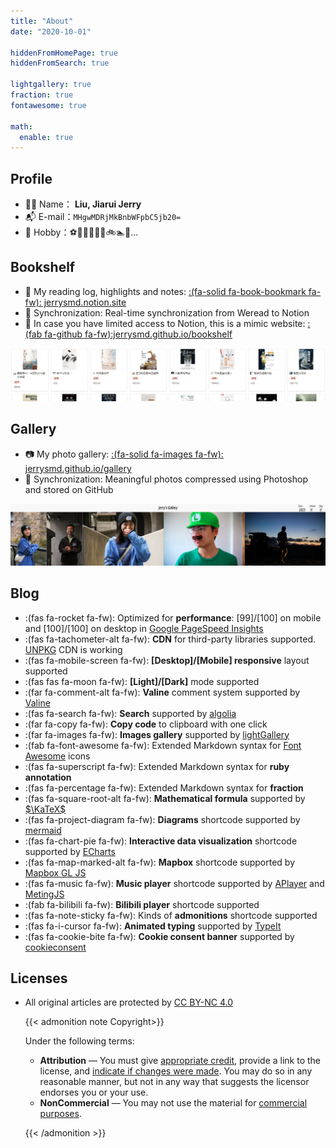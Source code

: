 ```yaml
---
title: "About"
date: "2020-10-01"

hiddenFromHomePage: true
hiddenFromSearch: true

lightgallery: true
fraction: true
fontawesome: true

math:
  enable: true
---
```


## Profile

+ 🧑‍💻 Name： **Liu, Jiarui Jerry**
+ 📬 E-mail：`MHgwMDRjMkBnbWFpbC5jb20=`
+ 🏀 Hobby：⚽📸🏓🎹📱📖🚲🏊💪...



## Bookshelf

+ 📖 My reading log, highlights and notes: [:(fa-solid fa-book-bookmark fa-fw): jerrysmd.notion.site](https://jerrysmd.notion.site/c36b33378ab44eaa8a4e0d51acb419cd?v=f866caf0636341839c3ddd977cbb4bfe&pvs=4)
+ 📝 Synchronization: Real-time synchronization from Weread to Notion 
+ 🌊 In case you have limited access to Notion, this is a mimic website: [:(fab fa-github fa-fw):jerrysmd.github.io/bookshelf](https://jerrysmd.github.io/bookshelf/)

![](/posts/picture/weread.png "Weread Reading Notes")



## Gallery

+ 📷 My photo gallery: [:(fa-solid fa-images fa-fw): jerrysmd.github.io/gallery](https://jerrysmd.github.io/gallery/)
+ 🔭 Synchronization: Meaningful photos compressed using Photoshop and stored on GitHub

![](/posts/picture/gallery.png "Gallery")



## Blog

+ :(fas fa-rocket fa-fw): Optimized for **performance**: [99]/[100] on mobile and [100]/[100] on desktop in [Google PageSpeed Insights](https://developers.google.com/speed/pagespeed/insights)
+ :(fas fa-tachometer-alt fa-fw): **CDN** for third-party libraries supported. [UNPKG](https://unpkg.com/) CDN is working
+ :(fas fa-mobile-screen fa-fw): **[Desktop]/[Mobile] responsive** layout supported
+ :(fas fas fa-moon fa-fw): **[Light]/[Dark]** mode supported
+ :(far fa-comment-alt fa-fw): **Valine** comment system supported by [Valine](https://valine.js.org/)
+ :(fas fa-search fa-fw): **Search** supported by [algolia](https://www.algolia.com/)
+ :(far fa-copy fa-fw): **Copy code** to clipboard with one click
+ :(far fa-images fa-fw): **Images gallery** supported by [lightGallery](https://github.com/sachinchoolur/lightgallery)
+ :(fab fa-font-awesome fa-fw): Extended Markdown syntax for [Font Awesome](https://fontawesome.com/) icons
+ :(fas fa-superscript fa-fw): Extended Markdown syntax for **ruby annotation**
+ :(fas fa-percentage fa-fw): Extended Markdown syntax for **fraction**
+ :(fas fa-square-root-alt fa-fw): **Mathematical formula** supported by [$\KaTeX$](https://katex.org/)
+ :(fas fa-project-diagram fa-fw): **Diagrams** shortcode supported by [mermaid](https://github.com/mermaid-js/mermaid)
+ :(fas fa-chart-pie fa-fw): **Interactive data visualization** shortcode supported by [ECharts](https://echarts.apache.org/)
+ :(fas fa-map-marked-alt fa-fw): **Mapbox** shortcode supported by [Mapbox GL JS](https://docs.mapbox.com/mapbox-gl-js)
+ :(fas fa-music fa-fw): **Music player** shortcode supported by [APlayer](https://github.com/MoePlayer/APlayer) and [MetingJS](https://github.com/metowolf/MetingJS)
+ :(fab fa-bilibili fa-fw): **Bilibili player** shortcode supported
+ :(fas fa-note-sticky fa-fw): Kinds of **admonitions** shortcode supported
+ :(fas fa-i-cursor fa-fw): **Animated typing** supported by [TypeIt](https://typeitjs.com/)
+ :(fas fa-cookie-bite fa-fw): **Cookie consent banner** supported by [cookieconsent](https://github.com/osano/cookieconsent)

## Licenses

+ All original articles are protected by [CC BY-NC 4.0](https://creativecommons.org/licenses/by-nc/4.0/)

  {{< admonition note Copyright>}}

  Under the following terms:

  + **Attribution** — You must give [appropriate credit](https://creativecommons.org/licenses/by-nc/4.0/#), provide a link to the license, and [indicate if changes were made](https://creativecommons.org/licenses/by-nc/4.0/#). You may do so in any reasonable manner, but not in any way that suggests the licensor endorses you or your use.
  + **NonCommercial** — You may not use the material for [commercial purposes](https://creativecommons.org/licenses/by-nc/4.0/#).

  {{< /admonition >}}
